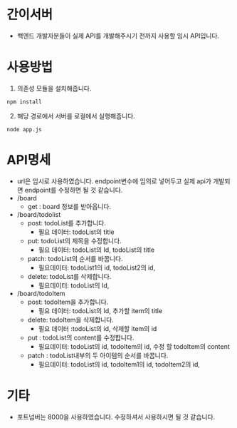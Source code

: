 # 간이서버

- 백엔드 개발자분들이 실제 API를 개발해주시기 전까지 사용할 임시 API입니다.

# 사용방법

1. 의존성 모듈을 설치해줍니다.

```
npm install
```

2. 해당 경로에서 서버를 로컬에서 실행해줍니다.

```
node app.js
```

# API명세

- url은 임시로 사용하였습니다. endpoint변수에 임의로 넣어두고 실제 api가 개발되면 endpoint를 수정하면 될 것 같습니다.
- /board
  - get : board 정보를 받아옵니다.
- /board/todolist
  - post: todoList를 추가합니다.
    - 필요 데이터: todoList의 title
  - put: todoList의 제목을 수정합니다.
    - 필요 데이터: todoList의 Id, todoList의 title
  - patch: todoList의 순서를 바꿉니다.
    - 필요데이터: todoList1의 id, todoList2의 id,
  - delete: todoList를 삭제합니다.
    - 필요데이터: todoList의 Id,
- /board/todoItem
  - post: todoItem을 추가합니다.
    - 필요 데이터: todoList의 Id, 추가할 item의 title
  - delete: todoItem을 삭제합니다.
    - 필요 데이터 :todoList의 id, 삭제할 item의 id
  - put : todoList의 content를 수정합니다.
    - 필요데이터: todoList의 id, todoItem의 id, 수정 할 todoItem의 content
  - patch : todoList내부의 두 아이템의 순서를 바꿉니다.
    - 필요데이터: todoList의 id, todoItem1의 id, todoItem2의 id,

# 기타

- 포트넘버는 8000을 사용하였습니다. 수정하셔서 사용하시면 될 것 같습니다.
